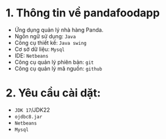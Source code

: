 # 1. Thông tin về pandafoodapp
- Ứng dụng quản lý nhà hàng Panda. <br> 
- Ngôn ngữ sử dụng: `Java` <br>
- Công cụ thiết kế: `Java swing`  <br>
- Cơ sở dữ liệu: `Mysql`  <br>
- IDE: `Netbeans`  <br>
- Công cụ quản lý phiên bản: `git`  <br>
- Công cụ quản lý mã nguồn: `github`  <br>

# 2. Yêu cầu cài dặt:
- `JDK 17`/JDK22 <br>
- `ojdbc8.jar` <br>
- `Netbeans` <br>
- `Mysql` <br>